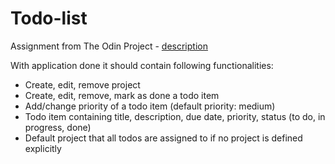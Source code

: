 # Todo-list
Assignment from The Odin Project - [description](https://www.theodinproject.com/lessons/node-path-javascript-todo-list)

With application done it should contain following functionalities:
* Create, edit, remove project
* Create, edit, remove, mark as done a todo item
* Add/change priority of a todo item (default priority: medium)
* Todo item containing title, description, due date, priority, status (to do, in progress, done)
* Default project that all todos are assigned to if no project is defined explicitly
